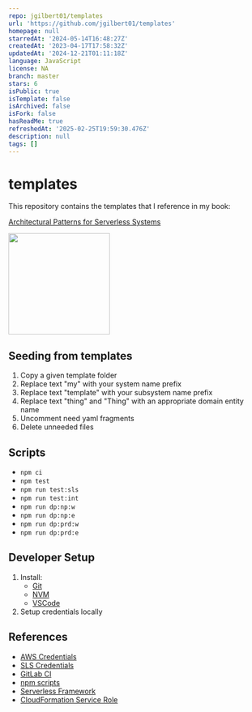 ```yaml
---
repo: jgilbert01/templates
url: 'https://github.com/jgilbert01/templates'
homepage: null
starredAt: '2024-05-14T16:48:27Z'
createdAt: '2023-04-17T17:58:32Z'
updatedAt: '2024-12-21T01:11:18Z'
language: JavaScript
license: NA
branch: master
stars: 6
isPublic: true
isTemplate: false
isArchived: false
isFork: false
hasReadMe: true
refreshedAt: '2025-02-25T19:59:30.476Z'
description: null
tags: []
---
```


# templates

This repository contains the templates that I reference in my book:

[Architectural Patterns for Serverless Systems](https://www.amazon.com/Software-Architecture-Patterns-Serverless-Systems/dp/1800207034)

<img src="book-cover.jpg" width="200">

## Seeding from templates
1. Copy a given template folder
2. Replace text "my" with your system name prefix
3. Replace text "template" with your subsystem name prefix
4. Replace text "thing" and "Thing" with an appropriate domain entity name
5. Uncomment need yaml fragments
6. Delete unneeded files

## Scripts
* `npm ci`
* `npm test`
* `npm run test:sls`
* `npm run test:int`
* `npm run dp:np:w`
* `npm run dp:np:e`
* `npm run dp:prd:w`
* `npm run dp:prd:e`

## Developer Setup
1. Install:
   - [Git](https://git-scm.com/downloads)
   - [NVM](https://github.com/nvm-sh/nvm)
   - [VSCode](https://code.visualstudio.com/download)
2. Setup credentials locally

## References
* [AWS Credentials](https://www.npmjs.com/package/aws-get-session-token)
* [SLS Credentials](https://www.serverless.com/framework/docs/providers/aws/guide/credentials)
* [GitLab CI](https://docs.gitlab.com/ee/ci)
* [npm scripts](https://docs.npmjs.com/misc/scripts)
* [Serverless Framework](https://serverless.com/framework/docs/providers/aws)
* [CloudFormation Service Role](https://docs.aws.amazon.com/AWSCloudFormation/latest/UserGuide/using-iam-servicerole.html)
